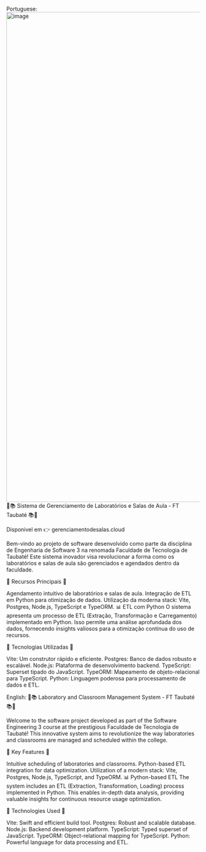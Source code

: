 Portuguese:
<img width="1280" alt="image" src="https://github.com/isaac-goncalves/gerenciamento-de-salas-V0.1/assets/82903174/7940b3fb-c671-4e33-8829-810ea8d6a115">
🔬📚 Sistema de Gerenciamento de Laboratórios e Salas de Aula - FT Taubaté 📚🔬

Disponivel em 👉 gerenciamentodesalas.cloud

Bem-vindo ao projeto de software desenvolvido como parte da disciplina de Engenharia de Software 3 na renomada Faculdade de Tecnologia de Taubaté! Este sistema inovador visa revolucionar a forma como os laboratórios e salas de aula são gerenciados e agendados dentro da faculdade.

🚀 Recursos Principais 🚀

Agendamento intuitivo de laboratórios e salas de aula.
Integração de ETL em Python para otimização de dados.
Utilização da moderna stack: Vite, Postgres, Node.js, TypeScript e TypeORM.
📊 ETL com Python
O sistema apresenta um processo de ETL (Extração, Transformação e Carregamento) implementado em Python. Isso permite uma análise aprofundada dos dados, fornecendo insights valiosos para a otimização contínua do uso de recursos.

🔧 Tecnologias Utilizadas 🔧

Vite: Um construtor rápido e eficiente.
Postgres: Banco de dados robusto e escalável.
Node.js: Plataforma de desenvolvimento backend.
TypeScript: Superset tipado do JavaScript.
TypeORM: Mapeamento de objeto-relacional para TypeScript.
Python: Linguagem poderosa para processamento de dados e ETL.

English:
🔬📚 Laboratory and Classroom Management System - FT Taubaté 📚🔬

Welcome to the software project developed as part of the Software Engineering 3 course at the prestigious Faculdade de Tecnologia de Taubaté! This innovative system aims to revolutionize the way laboratories and classrooms are managed and scheduled within the college.

🚀 Key Features 🚀

Intuitive scheduling of laboratories and classrooms.
Python-based ETL integration for data optimization.
Utilization of a modern stack: Vite, Postgres, Node.js, TypeScript, and TypeORM.
📊 Python-based ETL
The system includes an ETL (Extraction, Transformation, Loading) process implemented in Python. This enables in-depth data analysis, providing valuable insights for continuous resource usage optimization.

🔧 Technologies Used 🔧

Vite: Swift and efficient build tool.
Postgres: Robust and scalable database.
Node.js: Backend development platform.
TypeScript: Typed superset of JavaScript.
TypeORM: Object-relational mapping for TypeScript.
Python: Powerful language for data processing and ETL.
